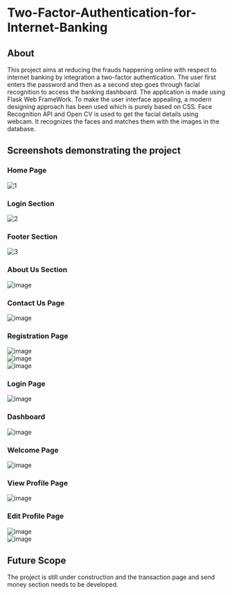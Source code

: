 # Two-Factor-Authentication-for-Internet-Banking
## About
This project aims at reducing the frauds happening online with respect to internet banking by integration a two-factor authentication.
The user first enters the password and then as a second step goes through facial recognition to access the banking dashboard.
The application is made using Flask Web FrameWork.
To make the user interface appealing, a modern designing approach has been used which is purely based on CSS.
Face Recognition API and Open CV is used to get the facial details using webcam. It recognizes the faces and matches them with the images in the database.
<br>
## Screenshots demonstrating the project
### Home Page
![1](https://user-images.githubusercontent.com/44539611/148675144-5134cc9d-b168-446d-84cd-a9bbddc58b55.jpg)
<br>
### Login Section
![2](https://user-images.githubusercontent.com/44539611/148675151-94270447-c5e9-425a-bf0a-e3ee95767b3b.jpg)
<br>
### Footer Section
![3](https://user-images.githubusercontent.com/44539611/148675162-ccfd9074-914d-4058-aa01-96300aed4a85.jpg)
<br>
### About Us Section
![image](https://user-images.githubusercontent.com/44539611/148675369-cc2af899-80dd-4f1c-943e-dca3471bf563.png)
<br>
### Contact Us Page
![image](https://user-images.githubusercontent.com/44539611/148675391-646645db-815a-423d-9bcd-29fc21836595.png)
<br>
### Registration Page
![image](https://user-images.githubusercontent.com/44539611/148675401-1266ff74-9fe3-4983-820d-1745c5eff770.png)
<br>
![image](https://user-images.githubusercontent.com/44539611/148675408-59dfe38d-f9eb-4321-9c2b-29cb2ab88e80.png)
<br>
![image](https://user-images.githubusercontent.com/44539611/148675414-513eed53-3427-4e21-993e-386be15696c1.png)
<br>
### Login Page
![image](https://user-images.githubusercontent.com/44539611/148675422-cfe04c6b-b5cc-402d-b6c0-11c4463f2173.png)
<br>
### Dashboard
![image](https://user-images.githubusercontent.com/44539611/148675436-52e6bc35-154f-4949-86c2-78551abe1aae.png)
<br>
### Welcome Page
![image](https://user-images.githubusercontent.com/44539611/148675437-0bd67f8a-40a8-4e4d-8bd4-e45badd25954.png)
<br>
### View Profile Page
![image](https://user-images.githubusercontent.com/44539611/148675450-5bc7be3b-38a8-43f8-a017-cea82da05ce2.png)
<br>
### Edit Profile Page
![image](https://user-images.githubusercontent.com/44539611/148675459-e3870345-5abf-4587-adaf-64c389180728.png)
<br>
![image](https://user-images.githubusercontent.com/44539611/148675471-45797b0e-8c19-4564-8101-78f1de7bc3f2.png)
## Future Scope
The project is still under construction and the transaction page and send money section needs to be developed.
